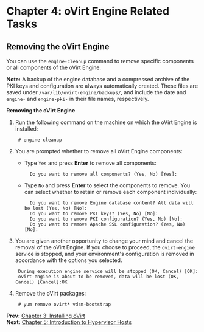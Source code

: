 # Chapter 4: oVirt Engine Related Tasks

## Removing the oVirt Engine

You can use the `engine-cleanup` command to remove specific components or all components of the oVirt Engine.

**Note:** A backup of the engine database and a compressed archive of the PKI keys and configuration are always automatically created. These files are saved under `/var/lib/ovirt-engine/backups/`, and include the date and `engine-` and `engine-pki-` in their file names, respectively.

**Removing the oVirt Engine**

1. Run the following command on the machine on which the oVirt Engine is installed:

        # engine-cleanup

2. You are prompted whether to remove all oVirt Engine components:

    * Type `Yes` and press **Enter** to remove all components:

            Do you want to remove all components? (Yes, No) [Yes]:

    * Type `No` and press **Enter** to select the components to remove. You can select whether to retain or remove each component individually:

            Do you want to remove Engine database content? All data will be lost (Yes, No) [No]:
            Do you want to remove PKI keys? (Yes, No) [No]:
            Do you want to remove PKI configuration? (Yes, No) [No]:
            Do you want to remove Apache SSL configuration? (Yes, No) [No]:

3. You are given another opportunity to change your mind and cancel the removal of the oVirt Engine. If you choose to proceed, the `ovirt-engine` service is stopped, and your environment's configuration is removed in accordance with the options you selected.

        During execution engine service will be stopped (OK, Cancel) [OK]:
        ovirt-engine is about to be removed, data will be lost (OK, Cancel) [Cancel]:OK

4. Remove the oVirt packages:

        # yum remove ovirt* vdsm-bootstrap

**Prev:** [Chapter 3: Installing oVirt](chap-Installing_oVirt)<br>
**Next:** [Chapter 5: Introduction to Hypervisor Hosts](chap-Introduction_to_Hypervisor_Hosts)
